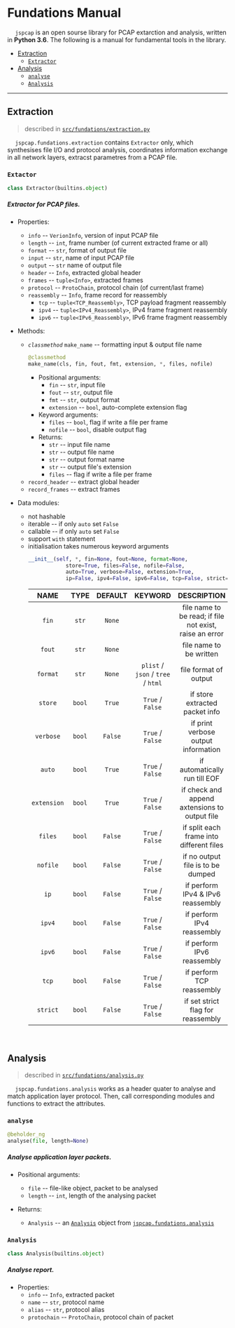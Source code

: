 # Fundations Manual

&emsp; `jspcap` is an open sourse library for PCAP extarction and analysis, written in __Python 3.6__. The following is a manual for fundamental tools in the library.

 - [Extraction](#extraction)
    * [`Extractor`](#extractor)
 - [Analysis](#analysis)
    * [`analyse`](#analyse)
    * [`Analysis`](#class-analysis)

---

## Extraction

 > described in [`src/fundations/extraction.py`](https://github.com/JarryShaw/jspcap/tree/master/src/fundations/extraction.py)

&emsp; `jspcap.fundations.extraction` contains `Extractor` only, which synthesises file I/O and protocol analysis, coordinates information exchange in all network layers, extracst parametres from a PCAP file.

### `Extactor`

```python
class Extractor(builtins.object)
```

##### Extractor for PCAP files.

 - Properties:
    * `info` -- `VerionInfo`, version of input PCAP file
    * `length` -- `int`, frame number (of current extracted frame or all)
    * `format` -- `str`, format of output file
    * `input` -- `str`, name of input PCAP file
    * `output` -- `str` name of output file
    * `header` -- `Info`, extracted global header
    * `frames` -- `tuple<Info>`, extracted frames
    * `protocol` -- `ProtoChain`, protocol chain (of current/last frame)
    * `reassembly` -- `Info`, frame record for reassembly
        - `tcp` -- `tuple<TCP_Reassembly>`, TCP payload fragment reassembly
        - `ipv4` -- `tuple<IPv4_Reassembly>`, IPv4 frame fragment reassembly
        - `ipv6` -- `tuple<IPv6_Reassembly>`, IPv6 frame fragment reassembly

 - Methods:
    * *`classmethod`* `make_name` -- formatting input & output file name
        ```python
        @classmethod
        make_name(cls, fin, fout, fmt, extension, *, files, nofile)
        ```
        - Positional arguments:
            * `fin` -- `str`, input file
            * `fout` -- `str`, output file
            * `fmt` -- `str`, output format
            * `extension` -- `bool`, auto-complete extension flag
        - Keyword arguments:
            * `files` -- `bool`, flag if write a file per frame
            * `nofile` -- `bool`, disable output flag
        - Returns:
            * `str` -- input file name
            * `str` -- output file name
            * `str` -- output format name
            * `str` -- output file's extension
            * `files` -- flag if write a file per frame
    * `record_header` -- extract global header
    * `record_frames` -- extract frames

 - Data modules:
    * not hashable
    * iterable -- if only `auto` set `False`
    * callable -- if only `auto` set `False`
    * support `with` statement
    * initialisation takes numerous keyword arguments
        ```python
        __init__(self, *, fin=None, fout=None, format=None, 
                    store=True, files=False, nofile=False,
                    auto=True, verbose=False, extension=True,
                    ip=False, ipv4=False, ipv6=False, tcp=False, strict=False)
        ```
        |    NAME     |  TYPE  | DEFAULT |              KEYWORD               |                       DESCRIPTION                       |
        | :---------: | :----: | :-----: | :--------------------------------: | :-----------------------------------------------------: |
        |    `fin`    | `str`  | `None`  |                                    | file name to be read; if file not exist, raise an error |
        |   `fout`    | `str`  | `None`  |                                    |                 file name to be written                 |
        |  `format`   | `str`  | `None`  | `plist` / `json` / `tree` / `html` |                  file format of output                  |
        |   `store`   | `bool` | `True`  |          `True` / `False`          |             if store extracted packet info              |
        |  `verbose`  | `bool` | `False` |          `True` / `False`          |           if print verbose output information           |
        |   `auto`    | `bool` | `True`  |          `True` / `False`          |              if automatically run till EOF              |
        | `extension` | `bool` | `True`  |          `True` / `False`          |      if check and append axtensions to output file      |
        |   `files`   | `bool` | `False` |          `True` / `False`          |        if split each frame into different files         |
        |  `nofile`   | `bool` | `False` |          `True` / `False`          |            if no output file is to be dumped            |
        |    `ip`     | `bool` | `False` |          `True` / `False`          |            if perform IPv4 & IPv6 reassembly            |
        |   `ipv4`    | `bool` | `False` |          `True` / `False`          |               if perform IPv4 reassembly                |
        |   `ipv6`    | `bool` | `False` |          `True` / `False`          |               if perform IPv6 reassembly                |
        |    `tcp`    | `bool` | `False` |          `True` / `False`          |                if perform TCP reassembly                |
        |  `strict`   | `bool` | `False` |          `True` / `False`          |            if set strict flag for reassembly            |

&nbsp;

## Analysis

 > described in [`src/fundations/analysis.py`](https://github.com/JarryShaw/jspcap/tree/master/src/fundations/analysis.py)

&emsp; `jspcap.fundations.analysis` works as a header quater to analyse and match application layer protocol. Then, call corresponding modules and functions to extract the attributes.

### `analyse`

```python
@beholder_ng
analyse(file, length=None)
```

##### Analyse application layer packets.

 - Positional arguments:
    * `file` -- file-like object, packet to be analysed
    * `length` -- `int`, length of the analysing packet

 - Returns:
    * `Analysis` -- an [`Analysis`](#class-analysis) object from [`jspcap.fundations.analysis`](#analysis)

<a name="class-analysis"> </a>

### `Analysis`

```python
class Analysis(builtins.object)
```

##### Analyse report.

 - Properties:
    * `info` -- `Info`, extracted packet
    * `name` -- `str`, protocol name
    * `alias` -- `str`, protocol alias
    * `protochain` -- `ProtoChain`, protocol chain of packet
